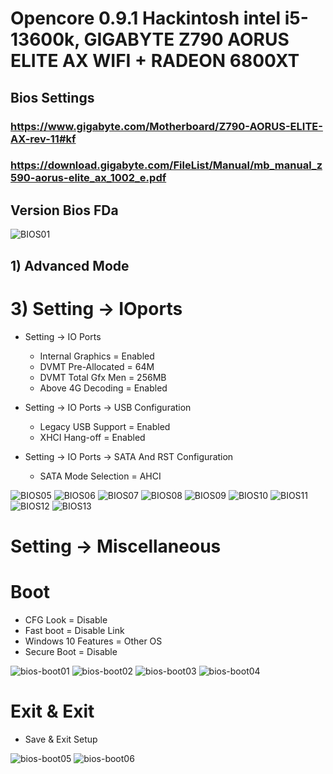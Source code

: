# Opencore 0.9.1 Hackintosh intel i5-13600k, GIGABYTE Z790 AORUS ELITE AX WIFI + RADEON 6800XT 

## Bios Settings

### https://www.gigabyte.com/Motherboard/Z790-AORUS-ELITE-AX-rev-11#kf
### https://download.gigabyte.com/FileList/Manual/mb_manual_z590-aorus-elite_ax_1002_e.pdf

## Version Bios FDa
![BIOS01](https://www.gigabyte.com/Motherboard/Z790-AORUS-ELITE-AX-rev-11/support#support-dl-bios)

## 1) Advanced Mode 
# 3) Setting -> IOports

* Setting -> IO Ports
  - Internal Graphics = Enabled
  - DVMT Pre-Allocated = 64M
  - DVMT Total Gfx Men = 256MB
  - Above 4G Decoding = Enabled


* Setting -> IO Ports -> USB Configuration 
  - Legacy USB Support = Enabled
  - XHCI Hang-off = Enabled

* Setting -> IO Ports -> SATA And RST Configuration
  - SATA Mode Selection = AHCI

![BIOS05](https://github.com/lordbasex/EFI-GIGABYTE-Z590-AORUS-ELITE-i9-10900K/blob/main/bios/bios05.jpg)
![BIOS06](https://github.com/lordbasex/EFI-GIGABYTE-Z590-AORUS-ELITE-i9-10900K/blob/main/bios/bios06.jpg)
![BIOS07](https://github.com/lordbasex/EFI-GIGABYTE-Z590-AORUS-ELITE-i9-10900K/blob/main/bios/bios07.jpg)
![BIOS08](https://github.com/lordbasex/EFI-GIGABYTE-Z590-AORUS-ELITE-i9-10900K/blob/main/bios/bios08.jpg)
![BIOS09](https://github.com/lordbasex/EFI-GIGABYTE-Z590-AORUS-ELITE-i9-10900K/blob/main/bios/bios09.jpg)
![BIOS10](https://github.com/lordbasex/EFI-GIGABYTE-Z590-AORUS-ELITE-i9-10900K/blob/main/bios/bios10.jpg)
![BIOS11](https://github.com/lordbasex/EFI-GIGABYTE-Z590-AORUS-ELITE-i9-10900K/blob/main/bios/bios11.jpg)
![BIOS12](https://github.com/lordbasex/EFI-GIGABYTE-Z590-AORUS-ELITE-i9-10900K/blob/main/bios/bios12.jpg)
![BIOS13](https://github.com/lordbasex/EFI-GIGABYTE-Z590-AORUS-ELITE-i9-10900K/blob/main/bios/bios13.jpg)

# Setting -> Miscellaneous

# Boot

- CFG Look = Disable
- Fast boot = Disable Link
- Windows 10 Features = Other OS
- Secure Boot = Disable

![bios-boot01](https://github.com/lordbasex/EFI-GIGABYTE-Z590-AORUS-ELITE-i9-10900K/blob/main/bios/bios-boot01.jpg)
![bios-boot02](https://github.com/lordbasex/EFI-GIGABYTE-Z590-AORUS-ELITE-i9-10900K/blob/main/bios/bios-boot02.jpg)
![bios-boot03](https://github.com/lordbasex/EFI-GIGABYTE-Z590-AORUS-ELITE-i9-10900K/blob/main/bios/bios-boot03.jpg)
![bios-boot04](https://github.com/lordbasex/EFI-GIGABYTE-Z590-AORUS-ELITE-i9-10900K/blob/main/bios/bios-boot04.jpg)

# Exit & Exit
- Save & Exit Setup

![bios-boot05](https://github.com/lordbasex/EFI-GIGABYTE-Z590-AORUS-ELITE-i9-10900K/blob/main/bios/bios-boot05.jpg)
![bios-boot06](https://github.com/lordbasex/EFI-GIGABYTE-Z590-AORUS-ELITE-i9-10900K/blob/main/bios/bios-boot06.jpg)

  
